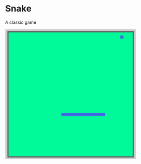 # Snake
A classic game

![image](https://raw.githubusercontent.com/JalinWu/Snack/master/img/snake.png)

